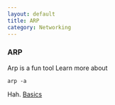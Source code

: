 ```yaml
---
layout: default
title: ARP
category: Networking
---
```

### ARP
Arp is a fun tool
Learn more about
```
arp -a
```
Hah.
[Basics](/networking/basics) 


